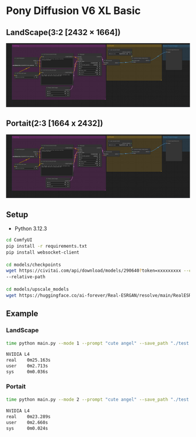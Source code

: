 # Pony Diffusion V6 XL Basic

## LandScape(3:2 [2432 × 1664])
![image](./landscape/workflow.png)

## Portait(2:3 [1664 x 2432])
![image](./portait/workflow.png)


## Setup
- Python 3.12.3
```bash
cd ComfyUI
pip install -r requirements.txt
pip install websocket-client

cd models/checkpoints
wget https://civitai.com/api/download/models/290640?token=xxxxxxxxx --content-disposition
--relative-path

cd models/upscale_models
wget https://huggingface.co/ai-forever/Real-ESRGAN/resolve/main/RealESRGAN_x2.pth
```

## Example
### LandScape
```bash
time python main.py --mode 1 --prompt "cute angel" --save_path "./test.png"
```
```
NVIDIA L4
real    0m25.163s
user    0m2.713s
sys     0m0.036s
```
### Portait
```bash
time python main.py --mode 2 --prompt "cute angel" --save_path "./test.png"
```
```
NVIDIA L4
real    0m23.289s
user    0m2.660s
sys     0m0.024s
```
